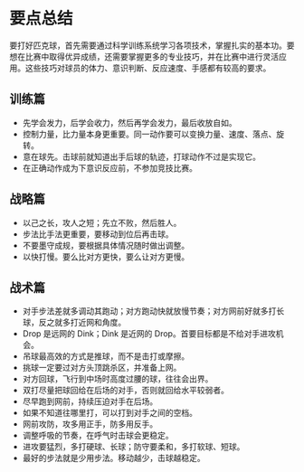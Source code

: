 # 要点总结

要打好匹克球，首先需要通过科学训练系统学习各项技术，掌握扎实的基本功。要想在比赛中取得优异成绩，还需要掌握更多的专业技巧，并在比赛中进行灵活应用。这些技巧对球员的体力、意识判断、反应速度、手感都有较高的要求。

## 训练篇

* 先学会发力，后学会收力，然后再学会发力，最后收放自如。
* 控制力量，比力量本身更重要。同一动作要可以变换力量、速度、落点、旋转。
* 意在球先。击球前就知道出手后球的轨迹，打球动作不过是实现它。
* 在正确动作成为下意识反应前，不参加竞技比赛。

## 战略篇

* 以己之长，攻人之短；先立不败，然后胜人。
* 步法比手法更重要，要移动到位后再击球。
* 不要墨守成规，要根据具体情况随时做出调整。
* 以快打慢。要么比对方更快，要么让对方更慢。

## 战术篇

* 对手步法差就多调动其跑动；对方跑动快就放慢节奏；对方网前好就多打长球，反之就多打近网和角度。
* Drop 是远网的 Dink；Dink 是近网的 Drop。首要目标都是不给对手进攻机会。
* 吊球最高效的方式是推球，而不是击打或摩擦。
* 挑球一定要过对方头顶跳杀区，并准备上网。
* 对方回球，飞行到中场时高度过腰的球，往往会出界。
* 双打尽量把球回给在后场的对手，否则就回给水平较弱者。
* 尽早跑到网前，持续压迫对手在后场。
* 如果不知道往哪里打，可以打到对手之间的空档。
* 网前攻防，攻多用正手，防多用反手。
* 调整呼吸的节奏，在呼气时击球会更稳定。
* 进攻要猛烈，多打硬球、长球；防守要柔和，多打软球、短球。
* 最好的步法就是少用步法。移动越少，击球越稳定。